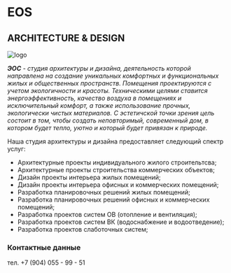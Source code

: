 # **EOS** 
## **ARCHITECTURE & DESIGN**

![logo](5.png)

***ЭОС** - студия архитектуры и дизайна, деятельность которой
направлена на создание уникальных комфортных и функциональных
жилых и общественных пространств. Помещения проектируются с
учетом экологичности и красоты. Техническими целями ставится
энергоэффективность, качество воздуха в помещениях и
исключительный комфорт, а также использование прочных,
экологически чистых материалов. С эстетичской точки зрения цель
состоит в том, чтобы создать неповторимый, современный дом, в
котором будет тепло, уютно и который будет привязан к природе.*

Наша студия архитектуры и дизайна предоставляет следующий спектр услуг:
* Архитектурные проекты индивидуального жилого строительтсва;
* Архитектурные проекты строительства коммерческих объектов;
* Дизайн проекты интерьера жилых помещений;
* Дизайн проекты интерьера офисных и коммерческих помещений;
* Разработка планировочных решений жилых помещений;
* Разработка планировочных решений офисных и коммерческих помещений;
* Разработка проектов систем ОВ (отопление и вентиляция);
* Разработка проектов систем ВК (водоснабжение и водоотведение);
* Разработка проектов слаботочных систем;

### **Контактные данные**
тел. +7 (904) 055 - 99 - 51